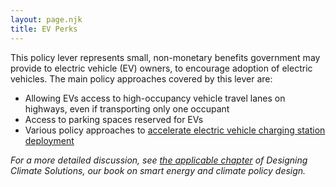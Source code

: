 ```yaml
---
layout: page.njk
title: EV Perks
---
```

This policy lever represents small, non-monetary benefits government may provide to electric vehicle (EV) owners, to encourage adoption of electric vehicles.  The main policy approaches covered by this lever are:

- Allowing EVs access to high-occupancy vehicle travel lanes on highways, even if transporting only one occupant
- Access to parking spaces reserved for EVs
- Various policy approaches to [accelerate electric vehicle charging station deployment](/ev-charger-deployment)

*For a more detailed discussion, see [the applicable chapter](/dcs/policies/electric-vehicle-policies/) of Designing Climate Solutions, our book on smart energy and climate policy design.*
